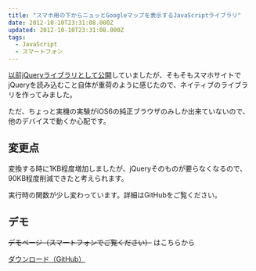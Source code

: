 ```yaml
---
title: "スマホ用の下からニュッとGoogleマップを表示するJavaScriptライブラリ"
date: 2012-10-10T23:31:08.000Z
updated: 2012-10-10T23:31:08.000Z
tags:
  - JavaScript
  - スマートフォン
---
```



[以前jQueryライブラリとして公開](http://blog.sus-happy.net/201112/sp-google-maps-jquery/)していましたが、そもそもスマホサイトでjQueryを読み込むこと自体が重荷のように感じたので、ネイティブのライブラリを作ってみました。

ただ、ちょっと実機の実験がiOS6の純正ブラウザのみしか出来ていないので、他のデバイスで動くか心配です。


## 変更点

変換する時に1KB程度増加しましたが、jQueryそのものが要らなくなるので、90KB程度削減できたと考えられます。

実行時の関数が少し変わっています。詳細はGitHubをご覧ください。


## デモ

~~デモページ（スマートフォンでご覧ください）~~ はこちらから

[ダウンロード（GitHub）](https://github.com/sushat4692/SPGMaps.js)


